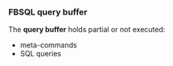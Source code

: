 ### FBSQL query buffer

The **query buffer** holds partial or not executed:
* meta-commands
* SQL queries
